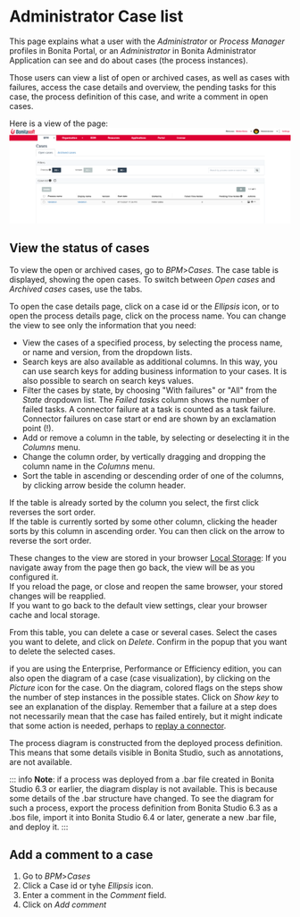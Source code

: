 # Administrator Case list

This page explains what a user with the _Administrator_ or _Process Manager_ profiles in Bonita Portal, or an _Administrator_ in Bonita Administrator Application can see and do about cases (the process instances).  

Those users can view a list of open or archived cases, as well as cases with failures, access the case details and overview, the pending tasks for this case, the process definition of this case, and write a comment in open cases.

Here is a view of the page:
![Admin Case list](images/UI2021.1/admin-case-list.png)<!--{.img-responsive}-->

## View the status of cases

To view the open or archived cases, go to _BPM_>_Cases_. The case table is displayed, showing the open cases. 
To switch between _Open cases_ and _Archived cases_ cases, use the tabs.

To open the case details page, click on a case id or the _Ellipsis_ icon, or to open the process details page, click on the process name.
You can change the view to see only the information that you need:
- View the cases of a specified process, by selecting the process name, or name and version, from the dropdown lists.
- Search keys are also available as additional columns. In this way, you can use search keys for adding business information to your cases. It is also possible to search on search keys values.
- Filter the cases by state, by choosing "With failures" or "All" from the _State_ dropdown list. 
  The _Failed tasks_ column shows the number of failed tasks. A connector failure at a task is counted as a task failure.  
Connector failures on case start or end are shown by an exclamation point (!).
- Add or remove a column in the table, by selecting or deselecting it in the _Columns_ menu.
- Change the column order, by vertically dragging and dropping the column name in the _Columns_ menu.
- Sort the table in ascending or descending order of one of the columns, by clicking arrow beside the column header. 

If the table is already sorted by the column you select, the first click reverses the sort order.  
If the table is currently sorted by some other column, clicking the header sorts by this column in ascending order. 
You can then click on the arrow to reverse the sort order. 

These changes to the view are stored in your browser [Local Storage](https://en.wikipedia.org/wiki/Web_storage#Local_and_session_storage): If you navigate away from the page then go back, the view will be as you configured it.  
If you reload the page, or close and reopen the same browser, your stored changes will be reapplied.  
If you want to go back to the default view settings, clear your browser cache and local storage.

From this table, you can delete a case or several cases. Select the cases you want to delete, and click on _Delete_. Confirm in the popup that you want to delete the selected cases.

if you are using the Enterprise, Performance or Efficiency edition, you can also open the diagram of a case (case visualization), by clicking on the _Picture_ icon for the case. 
On the diagram, colored flags on the steps show the number of step instances in the possible states. Click on _Show key_ to see an explanation of the display. 
Remember that a failure at a step does not necessarily mean that the case has failed entirely, but it might indicate that some action is needed, perhaps to [replay a connector](tasks.md#toc5).

The process diagram is constructed from the deployed process definition. This means that some details visible in Bonita Studio, such as annotations, are not available.

::: info
**Note**: if a process was deployed from a .bar file created in Bonita Studio 6.3 or earlier, the diagram display is not available. This is because some details of the .bar structure have changed. 
To see the diagram for such a process, export the process definition from Bonita Studio 6.3 as a .bos file, import it into Bonita Studio 6.4 or later, generate a new .bar file, and deploy it.
:::

## Add a comment to a case
1. Go to _BPM_>_Cases_
2. Click a Case id or tyhe _Ellipsis_ icon.
3. Enter a comment in the _Comment_ field.
4. Click on _Add comment_


